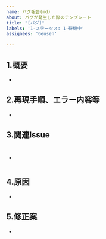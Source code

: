 ```yaml
---
name: バグ報告(md)
about: バグが発生した際のテンプレート
title: "[バグ]"
labels: '1-ステータス: 1-待機中'
assignees: 'Geusen'

---
```


<!--
0.ラベル付け
①Type  作業の種別を表すラベル(必須)
②Status  状態を表すラベル(Issue作成時はAvailableで良い)
③Priority  優先度を表すラベル(任意)
④Effort  想定される作業量を表すラベル(任意)
-->

<!-- あくまでテンプレートなので必ずしもすべての項目を埋めなくてよい -->
## 1.概要
- 


## 2.再現手順、エラー内容等
- 


## 3.関連Issue
- #


## 4.原因
- 


## 5.修正案
- 
